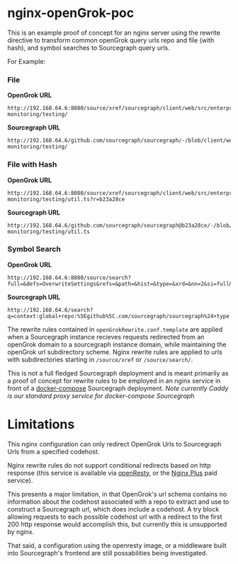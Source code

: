 # nginx-openGrok-poc
This is an example proof of concept for an nginx server using the rewrite directive to transform common openGrok query urls repo and file (with hash), and symbol searches to Sourcegraph query urls.

For Example:

### **File**
**OpenGrok URL**
```
http://192.168.64.6:8080/source/xref/sourcegraph/client/web/src/enterprise/code-monitoring/testing/
```
**Sourcegraph URL**
```
http://192.168.64.6/github.com/sourcegraph/sourcegraph/-/blob/client/web/src/enterprise/code-monitoring/testing/
```

### **File with Hash**
**OpenGrok URL**
```
http://192.168.64.6:8080/source/xref/sourcegraph/client/web/src/enterprise/code-monitoring/testing/util.ts?r=b23a28ce
```
**Sourcegraph URL**
```
http://192.168.64.6/github.com/sourcegraph/sourcegraph@b23a28ce/-/blob/client/web/src/enterprise/code-monitoring/testing/util.ts
```
### **Symbol Search**
**OpenGrok URL**
```
http://192.168.64.6:8080/source/search?full=&defs=OverwriteSettings&refs=&path=&hist=&type=&xrd=&nn=2&si=full&searchall=true&si=full
```  
**Sourcegraph URL**
```
http://192.168.64.6/search?q=context:global+repo:%5Egithub%5C.com/sourcegraph/sourcegraph%24+type:symbol+OverwriteSettings&patternType=lucky
```

The rewrite rules contained in `openGrokRewrite.conf.template` are applied when a Sourcegraph instance recieves requests redirected from an openGrok domain to a sourcegraph instance domain, while maintaining the openGrok url subdirectory scheme. Nginx rewrite rules are applied to urls with subdirectories starting in `/source/xref` or `/source/search/`.

This is not a full fledged Sourcegraph deployment and is meant primarily as a proof of concept for rewrite rules to be employed in an nginx service in front of a [docker-compose](www.github.com/sourcegraph/deploy-sourcegraph-docker) Sourcegraph deployment. *Note currently Caddy is our standard proxy service for docker-compose Sourcegraph*

# Limitations

This nginx configuration can only redirect OpenGrok Urls to Sourcegraph Urls from a specified codehost.

Nginx rewrite rules do not support conditional redirects based on http response (this service is available via [openResty](https://github.com/openresty/lua-nginx-module#readme), or the [Nginx Plus](https://www.nginx.com/products/nginx/modules/lua/) paid service).

This presents a major limitation, in that OpenGrok's url schema contains no information about the codehost associated with a repo to extract and use to construct a Sourcegraph url, which does include a codehost. A try block allowing requests to each possible codehost url with a redirect to the first 200 http response would accomplish this, but currently this is unsupported by nginx.

That said, a configuration using the openresty image, or a middleware built into Sourcegraph's frontend are still possabilities being investigated. 


